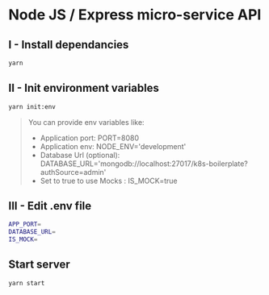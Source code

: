# Node JS / Express micro-service API

## I - Install dependancies
```sh
yarn
```

## II - Init environment variables
```sh
yarn init:env
```
> You can provide env variables like:
>
> - Application port: PORT=8080
> - Application env: NODE_ENV='development'
> - Database Url (optional): DATABASE_URL='mongodb://localhost:27017/k8s-boilerplate?authSource=admin'
> - Set to true to use Mocks : IS_MOCK=true

## III - Edit .env file
```sh
APP_PORT=
DATABASE_URL=
IS_MOCK=
```

## Start server
```sh
yarn start
```
